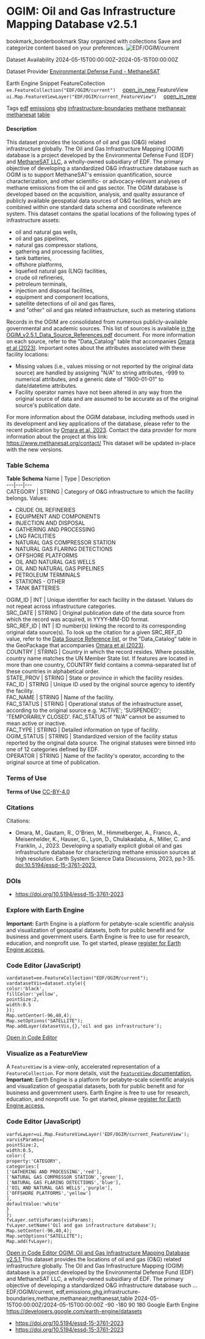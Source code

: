  
#  OGIM: Oil and Gas Infrastructure Mapping Database v2.5.1 
bookmark_borderbookmark Stay organized with collections  Save and categorize content based on your preferences. 
![EDF/OGIM/current](https://developers.google.com/earth-engine/datasets/images/EDF/EDF_OGIM_current_sample.png) 

Dataset Availability
    2024-05-15T00:00:00Z–2024-05-15T00:00:00Z 

Dataset Provider
     [ Environmental Defense Fund - MethaneSAT ](https://methanesat.org) 

Earth Engine Snippet
     FeatureCollection `    ee.FeatureCollection("EDF/OGIM/current")   ` [ open_in_new ](https://code.earthengine.google.com/?scriptPath=Examples:Datasets/EDF/EDF_OGIM_current)      FeatureView  `    ui.Map.FeatureViewLayer("EDF/OGIM/current_FeatureView")   ` [ open_in_new ](https://code.earthengine.google.com/?scriptPath=Examples:Datasets/EDF/EDF_OGIM_current_FeatureView) 

Tags
     [edf](https://developers.google.com/earth-engine/datasets/tags/edf) [emissions](https://developers.google.com/earth-engine/datasets/tags/emissions) [ghg](https://developers.google.com/earth-engine/datasets/tags/ghg) [infrastructure-boundaries](https://developers.google.com/earth-engine/datasets/tags/infrastructure-boundaries) [methane](https://developers.google.com/earth-engine/datasets/tags/methane) [methaneair](https://developers.google.com/earth-engine/datasets/tags/methaneair) [methanesat](https://developers.google.com/earth-engine/datasets/tags/methanesat) [table](https://developers.google.com/earth-engine/datasets/tags/table)
#### Description
This dataset provides the locations of oil and gas (O&G) related infrastructure globally.
The Oil and Gas Infrastructure Mapping (OGIM) database is a project developed by the Environmental Defense Fund (EDF) and [MethaneSAT LLC](https://www.methanesat.org/), a wholly-owned subsidiary of EDF. The primary objective of developing a standardized O&G infrastructure database such as OGIM is to support MethaneSAT's emission quantification, source characterization, and other scientific- or advocacy-relevant analyses of methane emissions from the oil and gas sector. The OGIM database is developed based on the acquisition, analysis, and quality assurance of publicly available geospatial data sources of O&G facilities, which are combined within one standard data schema and coordinate reference system.
This dataset contains the spatial locations of the following types of infrastructure assets:
  * oil and natural gas wells,
  * oil and gas pipelines,
  * natural gas compressor stations,
  * gathering and processing facilities,
  * tank batteries,
  * offshore platforms,
  * liquefied natural gas (LNG) facilities,
  * crude oil refineries,
  * petroleum terminals,
  * injection and disposal facilities,
  * equipment and component locations,
  * satellite detections of oil and gas flares,
  * and "other" oil and gas related infrastructure, such as metering stations


Records in the OGIM are consolidated from numerous publicly-available governmental and academic sources. This list of sources is available [in the OGIM_v2.5.1_Data_Source_References.pdf](https://zenodo.org/records/13259749) document. For more information on each source, refer to the "Data_Catalog" table that accompanies [Omara et al (2023)](https://doi.org/10.5194/essd-15-3761-2023).
Important notes about the attributes associated with these facility locations:
  * Missing values (i.e., values missing or not reported by the original data source) are handled by assigning "N/A" to string attributes, -999 to numerical attributes, and a generic date of "1900-01-01" to date/datetime attributes.
  * Facility operator names have not been altered in any way from the original source of data and are assumed to be accurate as of the original source's publication date.


For more information about the OGIM database, including methods used in its development and key applications of the database, please refer to the recent publication by [Omara et al, 2023](https://doi.org/10.5194/essd-15-3761-2023).
Contact the data provider for more information about the project at this link: <https://www.methanesat.org/contact/>
This dataset will be updated in-place with the new versions.
### Table Schema
**Table Schema**
Name | Type | Description  
---|---|---  
CATEGORY | STRING | Category of O&G infrastructure to which the facility belongs. Values:
  * CRUDE OIL REFINERIES
  * EQUIPMENT AND COMPONENTS
  * INJECTION AND DISPOSAL
  * GATHERING AND PROCESSING
  * LNG FACILITIES
  * NATURAL GAS COMPRESSOR STATION
  * NATURAL GAS FLARING DETECTIONS
  * OFFSHORE PLATFORMS
  * OIL AND NATURAL GAS WELLS
  * OIL AND NATURAL GAS PIPELINES
  * PETROLEUM TERMINALS
  * STATIONS - OTHER
  * TANK BATTERIES

  
OGIM_ID | INT | Unique identifier for each facility in the dataset. Values do not repeat across infrastructure categories.  
SRC_DATE | STRING | Original publication date of the data source from which the record was acquired, in YYYY-MM-DD format.  
SRC_REF_ID | INT | ID number(s) linking the record to its corresponding original data source(s). To look up the citation for a given SRC_REF_ID value, refer to the [Data Source Reference list](https://zenodo.org/records/13259749), or the "Data_Catalog" table in the GeoPackage that accompanies [Omara et al (2023)](https://doi.org/10.5194/essd-15-3761-2023).  
COUNTRY | STRING | Country in which the record resides. Where possible, country name matches the UN Member State list. If features are located in more than one country, COUNTRY field contains a comma-separated list of these countries in alphabetical order.  
STATE_PROV | STRING | State or province in which the facility resides.  
FAC_ID | STRING | Unique ID used by the original source agency to identify the facility.  
FAC_NAME | STRING | Name of the facility.  
FAC_STATUS | STRING | Operational status of the infrastructure asset, according to the original source e.g. 'ACTIVE'; 'SUSPENDED'; 'TEMPORARILY CLOSED'. FAC_STATUS of "N/A" cannot be assumed to mean active or inactive.  
FAC_TYPE | STRING | Detailed information on type of facility.  
OGIM_STATUS | STRING | Standardized version of the facility status reported by the original data source. The original statuses were binned into one of 12 categories defined by EDF.  
OPERATOR | STRING | Name of the facility's operator, according to the original source at time of publication.  
### Terms of Use
**Terms of Use**
[CC-BY-4.0](https://spdx.org/licenses/CC-BY-4.0.html)
### Citations
Citations:
  * Omara, M., Gautam, R., O'Brien, M., Himmelberger, A., Franco, A., Meisenhelder, K., Hauser, G., Lyon, D., Chulakadaba, A., Miller, C. and Franklin, J., 2023. Developing a spatially explicit global oil and gas infrastructure database for characterizing methane emission sources at high resolution. Earth System Science Data Discussions, 2023, pp.1-35. [doi:10.5194/essd-15-3761-2023](https://doi.org/10.5194/essd-15-3761-2023),


### DOIs
  * [ https://doi.org/10.5194/essd-15-3761-2023 ](https://doi.org/10.5194/essd-15-3761-2023)


### Explore with Earth Engine
**Important:** Earth Engine is a platform for petabyte-scale scientific analysis and visualization of geospatial datasets, both for public benefit and for business and government users. Earth Engine is free to use for research, education, and nonprofit use. To get started, please [register for Earth Engine access.](https://console.cloud.google.com/earth-engine)
### Code Editor (JavaScript)
```
vardataset=ee.FeatureCollection("EDF/OGIM/current");
vardatasetVis=dataset.style({
color:'black',
fillColor:'yellow',
pointSize:2,
width:0.5
});
Map.setCenter(-96,40,4);
Map.setOptions("SATELLITE");
Map.addLayer(datasetVis,{},'oil and gas infrastructure');
```
[ Open in Code Editor ](https://code.earthengine.google.com/?scriptPath=Examples:Datasets/EDF/EDF_OGIM_current)
### Visualize as a FeatureView
A `FeatureView` is a view-only, accelerated representation of a `FeatureCollection`. For more details, visit the [ `FeatureView` documentation. ](https://developers.google.com/earth-engine/guides/featureview_overview)
**Important:** Earth Engine is a platform for petabyte-scale scientific analysis and visualization of geospatial datasets, both for public benefit and for business and government users. Earth Engine is free to use for research, education, and nonprofit use. To get started, please [register for Earth Engine access.](https://console.cloud.google.com/earth-engine)
### Code Editor (JavaScript)
```
varfvLayer=ui.Map.FeatureViewLayer('EDF/OGIM/current_FeatureView');
varvisParams={
pointSize:2,
width:0.5,
color:{
property:'CATEGORY',
categories:[
['GATHERING AND PROCESSING','red'],
['NATURAL GAS COMPRESSOR STATION','green'],
['NATURAL GAS FLARING DETECTIONS','blue'],
['OIL AND NATURAL GAS WELLS','purple'],
['OFFSHORE PLATFORMS','yellow']
],
defaultValue:'white'
}
};
fvLayer.setVisParams(visParams);
fvLayer.setName('Oil and gas infrastructure database');
Map.setCenter(-96,40,4);
Map.setOptions("SATELLITE");
Map.add(fvLayer);
```
[ Open in Code Editor ](https://code.earthengine.google.com/?scriptPath=Examples:Datasets/EDF/EDF_OGIM_current_FeatureView)
[ OGIM: Oil and Gas Infrastructure Mapping Database v2.5.1 ](https://developers.google.com/earth-engine/datasets/catalog/EDF_OGIM_current)
This dataset provides the locations of oil and gas (O&G) related infrastructure globally. The Oil and Gas Infrastructure Mapping (OGIM) database is a project developed by the Environmental Defense Fund (EDF) and MethaneSAT LLC, a wholly-owned subsidiary of EDF. The primary objective of developing a standardized O&G infrastructure database such …
EDF/OGIM/current, edf,emissions,ghg,infrastructure-boundaries,methane,methaneair,methanesat,table 
2024-05-15T00:00:00Z/2024-05-15T00:00:00Z
-90 -180 90 180 
Google Earth Engine
https://developers.google.com/earth-engine/datasets
  * [ https://doi.org/10.5194/essd-15-3761-2023 ](https://doi.org/https://methanesat.org)
  * [ https://doi.org/10.5194/essd-15-3761-2023 ](https://doi.org/https://developers.google.com/earth-engine/datasets/catalog/EDF_OGIM_current)


